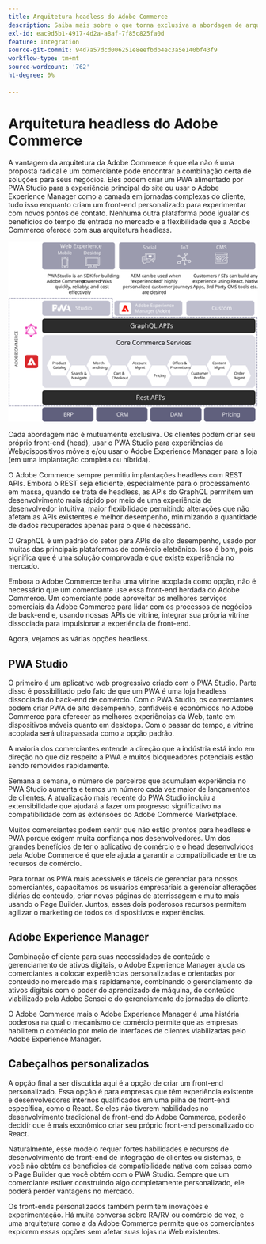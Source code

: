 ```yaml
---
title: Arquitetura headless do Adobe Commerce
description: Saiba mais sobre o que torna exclusiva a abordagem de arquitetura headless do Adobe Commerce.
exl-id: eac9d5b1-4917-4d2a-a8af-7f85c825fa0d
feature: Integration
source-git-commit: 94d7a57dcd006251e8eefbdb4ec3a5e140bf43f9
workflow-type: tm+mt
source-wordcount: '762'
ht-degree: 0%

---
```


# Arquitetura headless do Adobe Commerce

A vantagem da arquitetura da Adobe Commerce é que ela não é uma proposta radical e um comerciante pode encontrar a combinação certa de soluções para seus negócios. Eles podem criar um PWA alimentado por PWA Studio para a experiência principal do site ou usar o Adobe Experience Manager como a camada em jornadas complexas do cliente, tudo isso enquanto criam um front-end personalizado para experimentar com novos pontos de contato. Nenhuma outra plataforma pode igualar os benefícios do tempo de entrada no mercado e a flexibilidade que a Adobe Commerce oferece com sua arquitetura headless.

![Diagrama mostrando uma arquitetura de vitrine do Adobe Commerce headless](../../../assets/playbooks/headless-storefront-architecture.svg)

Cada abordagem não é mutuamente exclusiva. Os clientes podem criar seu próprio front-end (head), usar o PWA Studio para experiências da Web/dispositivos móveis e/ou usar o Adobe Experience Manager para a loja (em uma implantação completa ou híbrida).

O Adobe Commerce sempre permitiu implantações headless com REST APIs. Embora o REST seja eficiente, especialmente para o processamento em massa, quando se trata de headless, as APIs do GraphQL permitem um desenvolvimento mais rápido por meio de uma experiência de desenvolvedor intuitiva, maior flexibilidade permitindo alterações que não afetam as APIs existentes e melhor desempenho, minimizando a quantidade de dados recuperados apenas para o que é necessário.

O GraphQL é um padrão do setor para APIs de alto desempenho, usado por muitas das principais plataformas de comércio eletrônico. Isso é bom, pois significa que é uma solução comprovada e que existe experiência no mercado.

Embora o Adobe Commerce tenha uma vitrine acoplada como opção, não é necessário que um comerciante use essa front-end herdada do Adobe Commerce. Um comerciante pode aproveitar os melhores serviços comerciais da Adobe Commerce para lidar com os processos de negócios de back-end e, usando nossas APIs de vitrine, integrar sua própria vitrine dissociada para impulsionar a experiência de front-end.

Agora, vejamos as várias opções headless.

## PWA Studio

O primeiro é um aplicativo web progressivo criado com o PWA Studio. Parte disso é possibilitado pelo fato de que um PWA é uma loja headless dissociada do back-end de comércio. Com o PWA Studio, os comerciantes podem criar PWA de alto desempenho, confiáveis e econômicos no Adobe Commerce para oferecer as melhores experiências da Web, tanto em dispositivos móveis quanto em desktops. Com o passar do tempo, a vitrine acoplada será ultrapassada como a opção padrão.

A maioria dos comerciantes entende a direção que a indústria está indo em direção no que diz respeito a PWA e muitos bloqueadores potenciais estão sendo removidos rapidamente.

Semana a semana, o número de parceiros que acumulam experiência no PWA Studio aumenta e temos um número cada vez maior de lançamentos de clientes. A atualização mais recente do PWA Studio incluiu a extensibilidade que ajudará a fazer um progresso significativo na compatibilidade com as extensões do Adobe Commerce Marketplace.

Muitos comerciantes podem sentir que não estão prontos para headless e PWA porque exigem muita confiança nos desenvolvedores. Um dos grandes benefícios de ter o aplicativo de comércio e o head desenvolvidos pela Adobe Commerce é que ele ajuda a garantir a compatibilidade entre os recursos de comércio.

Para tornar os PWA mais acessíveis e fáceis de gerenciar para nossos comerciantes, capacitamos os usuários empresariais a gerenciar alterações diárias de conteúdo, criar novas páginas de aterrissagem e muito mais usando o Page Builder. Juntos, esses dois poderosos recursos permitem agilizar o marketing de todos os dispositivos e experiências.

## Adobe Experience Manager

Combinação eficiente para suas necessidades de conteúdo e gerenciamento de ativos digitais, o Adobe Experience Manager ajuda os comerciantes a colocar experiências personalizadas e orientadas por conteúdo no mercado mais rapidamente, combinando o gerenciamento de ativos digitais com o poder do aprendizado de máquina, do conteúdo viabilizado pela Adobe Sensei e do gerenciamento de jornadas do cliente.

O Adobe Commerce mais o Adobe Experience Manager é uma história poderosa na qual o mecanismo de comércio permite que as empresas habilitem o comércio por meio de interfaces de clientes viabilizadas pelo Adobe Experience Manager.

## Cabeçalhos personalizados

A opção final a ser discutida aqui é a opção de criar um front-end personalizado. Essa opção é para empresas que têm experiência existente e desenvolvedores internos qualificados em uma pilha de front-end específica, como o React. Se eles não tiverem habilidades no desenvolvimento tradicional de front-end do Adobe Commerce, poderão decidir que é mais econômico criar seu próprio front-end personalizado do React.

Naturalmente, esse modelo requer fortes habilidades e recursos de desenvolvimento de front-end de integração de clientes ou sistemas, e você não obtém os benefícios da compatibilidade nativa com coisas como o Page Builder que você obtém com o PWA Studio. Sempre que um comerciante estiver construindo algo completamente personalizado, ele poderá perder vantagens no mercado.

Os front-ends personalizados também permitem inovações e experimentação. Há muita conversa sobre RA/RV ou comércio de voz, e uma arquitetura como a da Adobe Commerce permite que os comerciantes explorem essas opções sem afetar suas lojas na Web existentes.
